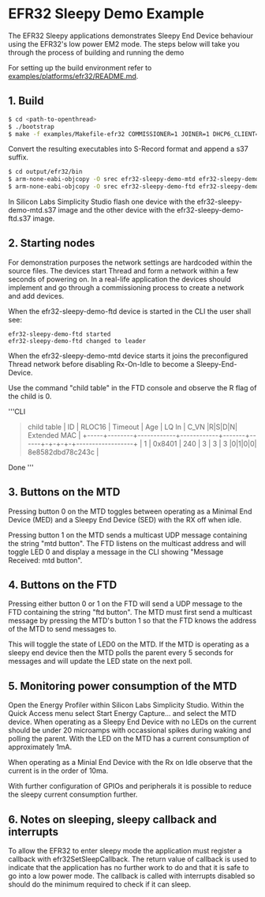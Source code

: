 
# EFR32 Sleepy Demo Example

The EFR32 Sleepy applications demonstrates Sleepy End Device behaviour using
the EFR32's low power EM2 mode. The steps below will take you through the
process of building and running the demo

For setting up the build environment refer to [examples/platforms/efr32/README.md](../../platforms/efr32/README.md).


## 1. Build

```bash
$ cd <path-to-openthread>
$ ./bootstrap
$ make -f examples/Makefile-efr32 COMMISSIONER=1 JOINER=1 DHCP6_CLIENT=1 DHCP6_SERVER=1 BOARD=BRD4161A
```

Convert the resulting executables into S-Record format and append a s37 suffix.

```bash
$ cd output/efr32/bin
$ arm-none-eabi-objcopy -O srec efr32-sleepy-demo-mtd efr32-sleepy-demo-mtd.s37
$ arm-none-eabi-objcopy -O srec efr32-sleepy-demo-ftd efr32-sleepy-demo-ftd.s37
```

In Silicon Labs Simplicity Studio flash one device with the efr32-sleepy-demo-mtd.s37
image and the other device with the efr32-sleepy-demo-ftd.s37 image.


## 2. Starting nodes

For demonstration purposes the network settings are hardcoded within the source files.
The devices start Thread and form a network within a few seconds of powering on. In a real-life
application the devices should implement and go through a commissioning process to create
a network and add devices.

When the efr32-sleepy-demo-ftd device is started in the CLI the user shall see:

```CLI
efr32-sleepy-demo-ftd started
efr32-sleepy-demo-ftd changed to leader
```

When the efr32-sleepy-demo-mtd device starts it joins the preconfigured Thread network
before disabling Rx-On-Idle to become a Sleepy-End-Device.

Use the command "child table" in the FTD console and observe the R flag of the child is 0.

'''CLI
> child table
| ID  | RLOC16 | Timeout    | Age        | LQ In | C_VN |R|S|D|N| Extended MAC     |
+-----+--------+------------+------------+-------+------+-+-+-+-+------------------+
|   1 | 0x8401 |        240 |          3 |     3 |    3 |0|1|0|0| 8e8582dbd78c243c |

Done
'''


## 3. Buttons on the MTD

Pressing button 0 on the MTD toggles between operating as a Minimal End Device (MED) and
a Sleepy End Device (SED) with the RX off when idle.

Pressing button 1 on the MTD sends a multicast UDP message containing the
string "mtd button".  The FTD listens on the multicast address and will toggle
LED 0 and display a message in the CLI showing "Message Received: mtd button".

## 4. Buttons on the FTD

Pressing either button 0 or 1 on the FTD will send a UDP message to the FTD containing the string
"ftd button". The MTD must first send a multicast message by pressing the MTD's button 1 so that
the FTD knows the address of the MTD to send messages to.

This will toggle the state of LED0 on the MTD.  If the MTD is operating as a sleepy end device then
the MTD polls the parent every 5 seconds for messages and will update the LED state on the
next poll.

## 5. Monitoring power consumption of the MTD

Open the Energy Profiler within Silicon Labs Simplicity Studio.  Within the Quick Access menu
select Start Energy Capture... and select the MTD device.  When operating as a Sleepy End Device
with no LEDs on the current should be under 20 microamps with occassional spikes during waking
and polling the parent.  With the LED on the MTD has a current consumption of approximately 1mA.

When operating as a Minial End Device with the Rx on Idle observe that the current is in the order
of 10ma.

With further configuration of GPIOs and peripherals it is possible to reduce the sleepy current
consumption further.

## 6. Notes on sleeping, sleepy callback and interrupts

To allow the EFR32 to enter sleepy mode the application must register a callback with efr32SetSleepCallback.
The return value of callback is used to indicate that the application has no further work to do and that
it is safe to go into a low power mode.  The callback is called with interrupts disabled so should do
the minimum required to check if it can sleep.

